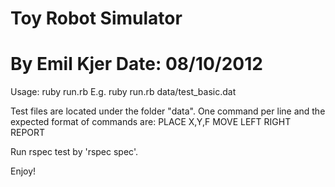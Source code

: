 Toy Robot Simulator
==========
By Emil Kjer
Date: 08/10/2012
==========

Usage: ruby run.rb <DATAFILE>
E.g. ruby run.rb data/test_basic.dat

Test files are located under the folder "data". One command per line and the expected format of commands are:
PLACE X,Y,F
MOVE
LEFT
RIGHT
REPORT

Run rspec test by 'rspec spec'.

Enjoy!